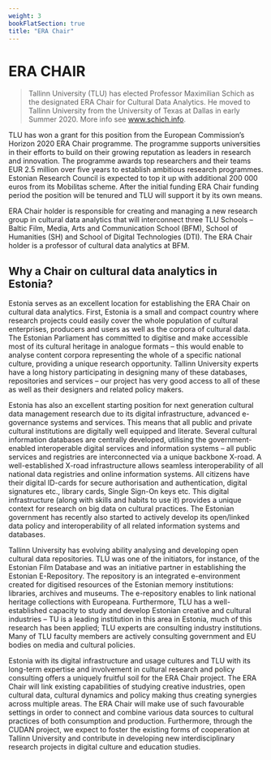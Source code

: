 ```yaml
---
weight: 3
bookFlatSection: true
title: "ERA Chair"
---
```

ERA CHAIR  
==  

> Tallinn University (TLU) has elected Professor Maximilian Schich as the designated ERA Chair for Cultural Data Analytics. He moved to Tallinn University from the University of Texas at Dallas in early Summer 2020. More info see www.schich.info.

TLU has won a grant for this position from the European Commission’s Horizon 2020 ERA Chair programme. The programme supports universities in their efforts to build on their growing reputation as leaders in research and innovation. The programme awards top researchers and their teams EUR 2.5 million over five years to establish ambitious research programmes. Estonian Research Council is expected to top it up with additional 200 000 euros from its Mobilitas scheme. After the initial funding ERA Chair funding period the position will be tenured and TLU will support it by its own means.

ERA Chair holder is responsible for creating and managing a new research group in cultural data analytics that will interconnect three TLU Schools – Baltic Film, Media, Arts and Communication School (BFM), School of Humanities (SH) and School of Digital Technologies (DTI). The ERA Chair holder is a professor of cultural data analytics at BFM.

Why a Chair on cultural data analytics in Estonia?
---

Estonia serves as an excellent location for establishing the ERA Chair on cultural data analytics. First, Estonia is a small and compact country where research projects could easily cover the whole population of cultural enterprises, producers and users as well as the corpora of cultural data. The Estonian Parliament has committed to digitise and make accessible most of its cultural heritage in analogue formats – this would enable to analyse content corpora representing the whole of a specific national culture, providing a unique research opportunity. Tallinn University experts have a long history participating in designing many of these databases, repositories and services – our project has very good access to all of these as well as their designers and related policy makers.

Estonia has also an excellent starting position for next generation cultural data management research due to its digital infrastructure, advanced e-governance systems and services. This means that all public and private cultural institutions are digitally well equipped and literate. Several cultural information databases are centrally developed, utilising the government-enabled interoperable digital services and information systems – all public services and registries are interconnected via a unique backbone X-road. A well-established X-road infrastructure allows seamless interoperability of all national data registries and online information systems. All citizens have their digital ID-cards for secure authorisation and authentication, digital signatures etc., library cards, Single Sign-On keys etc. This digital infrastructure (along with skills and habits to use it) provides a unique context for research on big data on cultural practices. The Estonian government has recently also started to actively develop its open/linked data policy and interoperability of all related information systems and databases.

Tallinn University has evolving ability analysing and developing open cultural data repositories. TLU was one of the initiators, for instance, of the Estonian Film Database and was an initiative partner in establishing the Estonian E-Repository. The repository is an integrated e-environment created for digitised resources of the Estonian memory institutions: libraries, archives and museums. The e-repository enables to link national heritage collections with Europeana. Furthermore, TLU has a well-established capacity to study and develop Estonian creative and cultural industries – TU is a leading institution in this area in Estonia, much of this research has been applied; TLU experts are consulting industry institutions. Many of TLU faculty members are actively consulting government and EU bodies on media and cultural policies.

Estonia with its digital infrastructure and usage cultures and TLU with its long-term expertise and involvement in cultural research and policy consulting offers a uniquely fruitful soil for the ERA Chair project. The ERA Chair will link existing capabilities of studying creative industries, open cultural data, cultural dynamics and policy making thus creating synergies across multiple areas. The ERA Chair will make use of such favourable settings in order to connect and combine various data sources to cultural practices of both consumption and production. Furthermore, through the CUDAN project, we expect to foster the existing forms of cooperation at Tallinn University and contribute in developing new interdisciplinary research projects in digital culture and education studies.